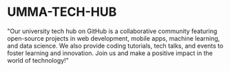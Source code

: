 # UMMA-TECH-HUB

"Our university tech hub on GitHub is a collaborative community featuring open-source projects in web development, mobile apps, machine learning, and data science. We also provide coding tutorials, tech talks, and events to foster learning and innovation. Join us and make a positive impact in the world of technology!"
